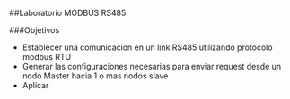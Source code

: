 
##Laboratorio MODBUS RS485

###Objetivos

* Establecer una comunicacion en un link RS485 utilizando protocolo modbus RTU
* Generar las configuraciones necesarias para enviar request desde un nodo Master hacia 1 o mas nodos slave
* Aplicar 

